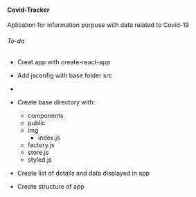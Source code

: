 #### Covid-Tracker
Aplication for information purpuse with data related to Covid-19


###### To-do
* Creat app with create-react-app
* Add jsconfig with base folder src
*
* Create base directory with:
  * components
  * public
  * img
    * index.js
  * factory.js
  * store.js
  * styled.js
  
* Create list of details and data displayed in app
* Create structure of app
